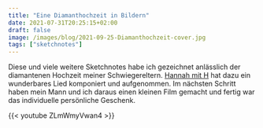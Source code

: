 ```yaml
---
title: "Eine Diamanthochzeit in Bildern"
date: 2021-07-31T20:25:15+02:00
draft: false
image: /images/blog/2021-09-25-Diamanthochzeit-cover.jpg
tags: ["sketchnotes"]
---
```


Diese und viele weitere Sketchnotes habe ich gezeichnet anlässlich der diamantenen Hochzeit meiner Schwiegereltern. [Hannah mit H](https://www.hannahmith.de/) hat dazu ein wunderbares Lied komponiert und aufgenommen. Im nächsten Schritt haben mein Mann und ich daraus einen kleinen Film gemacht und fertig war das individuelle persönliche Geschenk. 

{{< youtube ZLmWmyVwan4 >}}
 